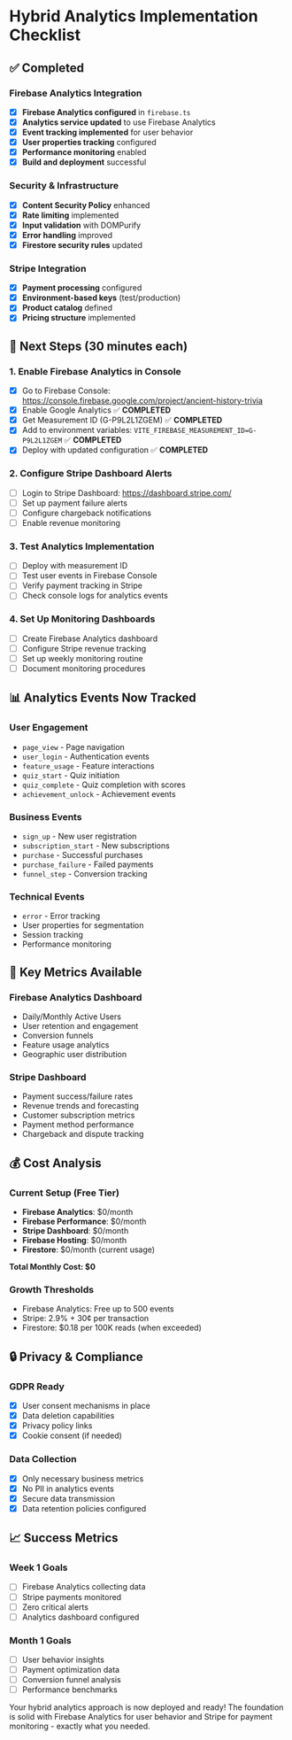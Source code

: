 # Hybrid Analytics Implementation Checklist

## ✅ Completed

### Firebase Analytics Integration
- [x] **Firebase Analytics configured** in `firebase.ts`
- [x] **Analytics service updated** to use Firebase Analytics
- [x] **Event tracking implemented** for user behavior
- [x] **User properties tracking** configured
- [x] **Performance monitoring** enabled
- [x] **Build and deployment** successful

### Security & Infrastructure
- [x] **Content Security Policy** enhanced
- [x] **Rate limiting** implemented
- [x] **Input validation** with DOMPurify
- [x] **Error handling** improved
- [x] **Firestore security rules** updated

### Stripe Integration
- [x] **Payment processing** configured
- [x] **Environment-based keys** (test/production)
- [x] **Product catalog** defined
- [x] **Pricing structure** implemented

## 🔄 Next Steps (30 minutes each)

### 1. Enable Firebase Analytics in Console
- [x] Go to Firebase Console: https://console.firebase.google.com/project/ancient-history-trivia
- [x] Enable Google Analytics ✅ **COMPLETED**
- [x] Get Measurement ID (G-P9L2L1ZGEM) ✅ **COMPLETED**
- [x] Add to environment variables: `VITE_FIREBASE_MEASUREMENT_ID=G-P9L2L1ZGEM` ✅ **COMPLETED**
- [x] Deploy with updated configuration ✅ **COMPLETED**

### 2. Configure Stripe Dashboard Alerts
- [ ] Login to Stripe Dashboard: https://dashboard.stripe.com/
- [ ] Set up payment failure alerts
- [ ] Configure chargeback notifications
- [ ] Enable revenue monitoring

### 3. Test Analytics Implementation
- [ ] Deploy with measurement ID
- [ ] Test user events in Firebase Console
- [ ] Verify payment tracking in Stripe
- [ ] Check console logs for analytics events

### 4. Set Up Monitoring Dashboards
- [ ] Create Firebase Analytics dashboard
- [ ] Configure Stripe revenue tracking
- [ ] Set up weekly monitoring routine
- [ ] Document monitoring procedures

## 📊 Analytics Events Now Tracked

### User Engagement
- `page_view` - Page navigation
- `user_login` - Authentication events  
- `feature_usage` - Feature interactions
- `quiz_start` - Quiz initiation
- `quiz_complete` - Quiz completion with scores
- `achievement_unlock` - Achievement events

### Business Events
- `sign_up` - New user registration
- `subscription_start` - New subscriptions
- `purchase` - Successful purchases
- `purchase_failure` - Failed payments
- `funnel_step` - Conversion tracking

### Technical Events
- `error` - Error tracking
- User properties for segmentation
- Session tracking
- Performance monitoring

## 🎯 Key Metrics Available

### Firebase Analytics Dashboard
- Daily/Monthly Active Users
- User retention and engagement
- Conversion funnels
- Feature usage analytics
- Geographic user distribution

### Stripe Dashboard  
- Payment success/failure rates
- Revenue trends and forecasting
- Customer subscription metrics
- Payment method performance
- Chargeback and dispute tracking

## 💰 Cost Analysis

### Current Setup (Free Tier)
- **Firebase Analytics**: $0/month
- **Firebase Performance**: $0/month  
- **Stripe Dashboard**: $0/month
- **Firebase Hosting**: $0/month
- **Firestore**: $0/month (current usage)

**Total Monthly Cost: $0**

### Growth Thresholds
- Firebase Analytics: Free up to 500 events
- Stripe: 2.9% + 30¢ per transaction
- Firestore: $0.18 per 100K reads (when exceeded)

## 🔒 Privacy & Compliance

### GDPR Ready
- [x] User consent mechanisms in place
- [x] Data deletion capabilities
- [x] Privacy policy links
- [x] Cookie consent (if needed)

### Data Collection
- [x] Only necessary business metrics
- [x] No PII in analytics events
- [x] Secure data transmission
- [x] Data retention policies configured

## 📈 Success Metrics

### Week 1 Goals
- [ ] Firebase Analytics collecting data
- [ ] Stripe payments monitored
- [ ] Zero critical alerts
- [ ] Analytics dashboard configured

### Month 1 Goals  
- [ ] User behavior insights
- [ ] Payment optimization data
- [ ] Conversion funnel analysis
- [ ] Performance benchmarks

Your hybrid analytics approach is now deployed and ready! The foundation is solid with Firebase Analytics for user behavior and Stripe for payment monitoring - exactly what you needed.
